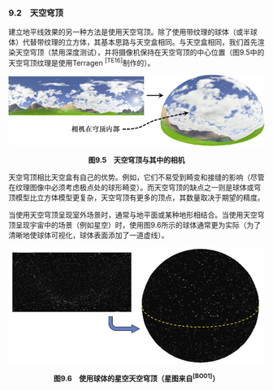 ### 9.2　天空穹顶

建立地平线效果的另一种方法是使用天空穹顶。除了使用带纹理的球体（或半球体）代替带纹理的立方体，其基本思路与天空盒相同。与天空盒相同，我们首先渲染天空穹顶（禁用深度测试），并将摄像机保持在天空穹顶的中心位置（图9.5中的天空穹顶纹理是使用Terragen <sup class="my_markdown">[TE16]</sup>制作的）。

![218.png](../images/218.png)
<center class="my_markdown"><b class="my_markdown">图9.5　天空穹顶与其中的相机</b></center>

天空穹顶相比天空盒有自己的优势。例如，它们不易受到畸变和接缝的影响（尽管在纹理图像中必须考虑极点处的球形畸变）。而天空穹顶的缺点之一则是球体或穹顶模型比立方体模型更复杂，天空穹顶有更多的顶点，其数量取决于期望的精度。

当使用天空穹顶呈现室外场景时，通常与地平面或某种地形相结合。当使用天空穹顶呈现宇宙中的场景（例如星空）时，使用图9.6所示的球体通常更为实际（为了清晰地使球体可视化，球体表面添加了一道虚线）。

![219.png](../images/219.png)
<center class="my_markdown"><b class="my_markdown">图9.6　使用球体的星空天空穹顶（星图来自<sup class="my_markdown">[BO01]</sup>）</b></center>


